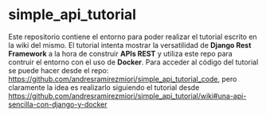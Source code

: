# simple_api_tutorial
Este repositorio contiene el entorno para poder realizar el tutorial escrito en la wiki del mismo. 
El tutorial intenta mostrar la versatilidad de **Django Rest Framework** a la hora de construir **APIs REST** y utiliza este repo para contruir el entorno con el uso de **Docker**. Para acceder al código del tutorial se puede hacer desde el repo: https://github.com/andresramirezmiori/simple_api_tutorial_code, pero claramente la idea es realizarlo siguiendo el tutorial desde https://github.com/andresramirezmiori/simple_api_tutorial/wiki#una-api-sencilla-con-django-y-docker
